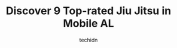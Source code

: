 ---
layout: ampstory
image: https://i0.wp.com/www.depkes.org/wp-content/uploads/2023/06/jiu-jitsu-0-in-mobile-al-1685840962.jpeg?resize=640,853
author: techidn
featured: false
description: Discover the impressive array of Jiu Jitsu options in Mobile AL, where you can find 9 of the largest Jiu Jitsu establishments in the area. From renowned classics to hidden gems, Mobile AL of
title: Discover 9 Top-rated Jiu Jitsu in Mobile AL
cover:
   title: Discover 9 Top-rated Jiu Jitsu in Mobile AL
   subtitle: Rickpate
   background: https://www.depkes.org/wp-content/uploads/2023/06/jiu-jitsu-0-in-mobile-al-1685840962.jpeg

pages: 
 - layout: thirds
   top: <h1>#1 MAX3 Martial Arts (Dawes)</h1>
   bottom: "<p>This place was fairly nearby. It took about 5-10 minutes in moderate traffic. It was located in a small strip mall behind a Walgreens drug store. You will need precise di</p>"
   background: https://www.depkes.org/wp-content/uploads/2023/06/jiu-jitsu-1-in-mobile-al-1685840963.jpeg
   backgroundblur: true
 - layout: thirds
   top: <h1>#2 Port City Combat Sports</h1>
   bottom: "<p>My son and I started training at Port City Combat Sports in the beginning of 2021. I have nothing but great things to say about this gym. From my first training session I</p>"
   background: https://www.depkes.org/wp-content/uploads/2023/06/jiu-jitsu-2-in-mobile-al-1685840964.jpeg
   cta:
      link: https://www.depkes.org/blog/discover-9-top-rated-jiu-jitsu-in-mobile-al/
      text: Discover 9 Top-rated Jiu Jitsu in Mobile AL
 - layout: thirds
   top: <h1>#3 Mobile MMA Club</h1>
   bottom: "<p>109 Furr St, Mobile, AL 36607, United States</p>"
   background: https://www.depkes.org/wp-content/uploads/2023/06/jiu-jitsu-3-in-mobile-al-1685840964.jpeg
   cta:
      link: https://www.depkes.org/blog/discover-9-top-rated-jiu-jitsu-in-mobile-al/
      text: Discover 9 Top-rated Jiu Jitsu in Mobile AL
 - layout: thirds
   top: <h1>#4 Gulf Coast Jiu Jitsu</h1>
   bottom: "<p>1175 Hillcrest Rd #2, Mobile, AL 36695, United States</p>"
   background: https://images.unsplash.com/photo-1591393223703-56fe1347ac62?ixlib=rb-4.0.3&ixid=MnwxMjA3fDB8MHxwaG90by1wYWdlfHx8fGVufDB8fHx8&auto=format&fit=crop&w=640&h=853&q=80
   cta:
      link: https://www.depkes.org/blog/discover-9-top-rated-jiu-jitsu-in-mobile-al/
      text: Discover 9 Top-rated Jiu Jitsu in Mobile AL
 - layout: thirds
   top: <h1>#5 10th Planet Jiu Jitsu Mobile</h1>
   bottom: "<p>89 N Sage Ave, Mobile, AL 36607, United States</p>"
   background: https://images.unsplash.com/photo-1574169208507-84376144848b?ixlib=rb-4.0.3&ixid=MnwxMjA3fDB8MHxwaG90by1wYWdlfHx8fGVufDB8fHx8&auto=format&fit=crop&w=640&h=853&q=80
   cta:
      link: https://www.depkes.org/blog/discover-9-top-rated-jiu-jitsu-in-mobile-al/
      text: Discover 9 Top-rated Jiu Jitsu in Mobile AL
 - layout: thirds
   top: <h1>#6 Inner Strength Taekwondo LLC</h1>
   bottom: "<p>9120 Airport Blvd H, Mobile, AL 36608, United States</p>"
   background: https://images.unsplash.com/photo-1613843873231-1447db182f97?ixlib=rb-4.0.3&ixid=MnwxMjA3fDB8MHxwaG90by1wYWdlfHx8fGVufDB8fHx8&auto=format&fit=crop&w=640&h=853&q=80
   cta:
      link: https://www.depkes.org/blog/discover-9-top-rated-jiu-jitsu-in-mobile-al/
      text: Discover 9 Top-rated Jiu Jitsu in Mobile AL
 - layout: thirds
   top: <h1>#7 Team Hopkins Jiu Jitsu Mobile</h1>
   bottom: "<p>1704 Government St, Mobile, AL 36604, United States</p>"
   background: https://images.unsplash.com/photo-1602536052359-ef94c21c5948?ixlib=rb-4.0.3&ixid=MnwxMjA3fDB8MHxwaG90by1wYWdlfHx8fGVufDB8fHx8&auto=format&fit=crop&w=640&h=853&q=80
   cta:
      link: https://www.depkes.org/blog/discover-9-top-rated-jiu-jitsu-in-mobile-al/
      text: Discover 9 Top-rated Jiu Jitsu in Mobile AL
 - layout: thirds
   middle: Continue reading...
   background: https://images.unsplash.com/photo-1597773150796-e5c14ebecbf5?ixlib=rb-4.0.3&ixid=MnwxMjA3fDB8MHxwaG90by1wYWdlfHx8fGVufDB8fHx8&auto=format&fit=crop&w=640&h=853&q=80
   cta:
      link: https://www.depkes.org/blog/discover-9-top-rated-jiu-jitsu-in-mobile-al/
      text: Discover 9 Top-rated Jiu Jitsu in Mobile AL
      
---